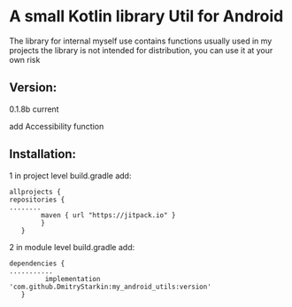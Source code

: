 # A small Kotlin library Util for Android

The library for internal myself use
contains functions usually used in my projects
the library is not intended for distribution, you can use it at your own risk


## Version:

0.1.8b current

add Accessibility function

## Installation:

1 in project level build.gradle add:
```
allprojects {
repositories {
........
        maven { url "https://jitpack.io" }
        }
   }
```

2 in module level build.gradle add:
```
dependencies {
...........
         implementation 'com.github.DmitryStarkin:my_android_utils:version'
   }
```


